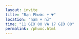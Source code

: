 ```yaml
---
layout: invite
title: "Bạn Phước + ♥"
location: "nam + nữ"
time: "11 GIỜ 00 VÀ 17 GIỜ 00"
permalink: /phuoc.html
---
```


